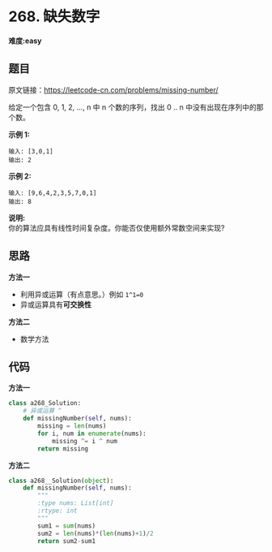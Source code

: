 # 268. 缺失数字
**难度:easy**
## 题目
原文链接：https://leetcode-cn.com/problems/missing-number/

给定一个包含 0, 1, 2, ..., n 中 n 个数的序列，找出 0 .. n 中没有出现在序列中的那个数。

**示例 1:**
```
输入: [3,0,1]
输出: 2
```
**示例 2:**
```
输入: [9,6,4,2,3,5,7,0,1]
输出: 8
```
**说明:**  
你的算法应具有线性时间复杂度。你能否仅使用额外常数空间来实现?

## 思路
**方法一**
* 利用异或运算（有点意思。）例如 ```1^1=0```
* 异或运算具有**可交换性**

**方法二**
* 数学方法
## 代码
**方法一**
```python
class a268_Solution:
    # 异或运算 ^
    def missingNumber(self, nums):
        missing = len(nums)
        for i, num in enumerate(nums):
            missing ^= i ^ num
        return missing
```
**方法二**
```python
class a268__Solution(object):
    def missingNumber(self, nums):
        """
        :type nums: List[int]
        :rtype: int
        """
        sum1 = sum(nums)
        sum2 = len(nums)*(len(nums)+1)/2
        return sum2-sum1
```
